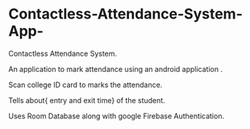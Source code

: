 # Contactless-Attendance-System-App-


Contactless Attendance System.

An application to mark attendance using an android application .

Scan college ID card to marks the attendance.

Tells about{ entry and exit time} of the student.

 Uses Room Database along with google Firebase Authentication.

